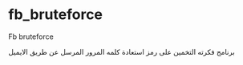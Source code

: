 # fb_bruteforce
Fb bruteforce 



برنامج فكرته التخمين على رمز استعادة كلمه المرور المرسل عن طريق الايميل 
